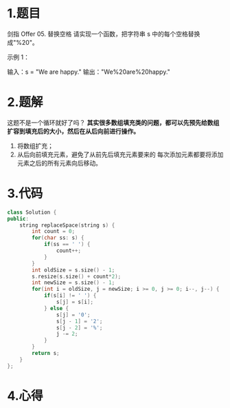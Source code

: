 # 1.题目
剑指 Offer 05. 替换空格
请实现一个函数，把字符串 s 中的每个空格替换成"%20"。

 

示例 1：

输入：s = "We are happy."
输出："We%20are%20happy."
# 2.题解
这题不是一个循环就好了吗？
**其实很多数组填充类的问题，都可以先预先给数组扩容到填充后的大小，然后在从后向前进行操作。**
1. 将数组扩充；
2. 从后向前填充元素，避免了从前先后填充元素要来的 每次添加元素都要将添加元素之后的所有元素向后移动。
# 3.代码
```c++
class Solution {
public:
    string replaceSpace(string s) {
        int count = 0;
        for(char ss: s) {
            if(ss == ' ') {
                count++;
            }
        }
        int oldSize = s.size() - 1;
        s.resize(s.size() + count*2);
        int newSize = s.size() - 1;
        for(int i = oldSize, j = newSize; i >= 0, j >= 0; i--, j--) {
            if(s[i] != ' ') {
                s[j] = s[i];
            } else {
                s[j] = '0';
                s[j - 1] = '2';
                s[j - 2] = '%';
                j -= 2;
            }
        }
        return s;
    }
};

```
# 4.心得

